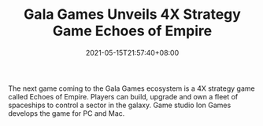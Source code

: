 ﻿---
title: "Gala Games Unveils 4X Strategy Game Echoes of Empire"
date: 2021-05-15T21:57:40+08:00
lastmod: 2021-05-15T16:45:40+08:00
draft: false
authors: ["Eudora"]
description: "The next game coming to the Gala Games ecosystem is a 4X strategy game called Echoes of Empire. Players can build, upgrade and own a fleet of spaceships to control a sector in the galaxy. Game studio Ion Games develops the game for PC and Mac."
featuredImage: "gala-games-unveils-strategy-4x-game-echoes-of-empire.png"
tags: ["Virtual World","Play to Earn"]
categories: ["news"]
news: ["Virtual World"]
weight: 
lightgallery: true
pinned: false
recommend: false
recommend1: false
---

The next game coming to the Gala Games ecosystem is a 4X strategy game called Echoes of Empire. Players can build, upgrade and own a fleet of spaceships to control a sector in the galaxy. Game studio Ion Games develops the game for PC and Mac.

<!--more-->

